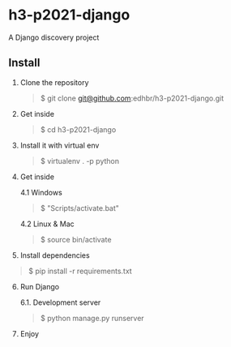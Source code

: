 # h3-p2021-django

A Django discovery project

## Install

1. Clone the repository

   > \$ git clone git@github.com:edhbr/h3-p2021-django.git

2. Get inside

   > \$ cd h3-p2021-django

3. Install it with virtual env

   > \$ virtualenv . -p python

4. Get inside

   4.1 Windows

   > \$ "Scripts/activate.bat"

   4.2 Linux & Mac

   > \$ source bin/activate

5. Install dependencies

> \$ pip install -r requirements.txt

6. Run Django

   6.1. Development server

   > \$ python manage.py runserver

7. Enjoy
